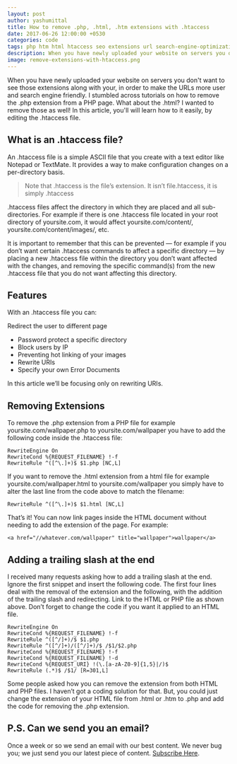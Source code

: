 ```yaml
---
layout: post
author: yashumittal
title: How to remove .php, .html, .htm extensions with .htaccess
date: 2017-06-26 12:00:00 +0530
categories: code
tags: php htm html htaccess seo extensions url search-engine-optimization
description: When you have newly uploaded your website on servers you don't want to see those extensions along with your, in order to make the URLs more user and search engine friendly.
image: remove-extensions-with-htaccess.png
---
```


When you have newly uploaded your website on servers you don't want to see those extensions along with your, in order to make the URLs more user and search engine friendly. I stumbled across tutorials on how to remove the .php extension from a PHP page. What about the .html? I wanted to remove those as well! In this article, you'll will learn how to it easily, by editing the .htaccess file.

## What is an .htaccess file?

An .htaccess file is a simple ASCII file that you create with a text editor like Notepad or TextMate. It provides a way to make configuration changes on a per-directory basis.

<blockquote>
Note that .htaccess is the file’s extension. It isn’t file.htaccess, it is simply .htaccess
</blockquote>

.htaccess files affect the directory in which they are placed and all sub-directories. For example if there is one .htaccess file located in your root directory of yoursite.com, it would affect yoursite.com/content/, yoursite.com/content/images/, etc.

It is important to remember that this can be prevented — for example if you don’t want certain .htaccess commands to affect a specific directory — by placing a new .htaccess file within the directory you don’t want affected with the changes, and removing the specific command(s) from the new .htaccess file that you do not want affecting this directory.

## Features

With an .htaccess file you can:

Redirect the user to different page

* Password protect a specific directory
* Block users by IP
* Preventing hot linking of your images
* Rewrite URIs
* Specify your own Error Documents

In this article we’ll be focusing only on rewriting URIs.

## Removing Extensions

To remove the .php extension from a PHP file for example yoursite.com/wallpaper.php to yoursite.com/wallpaper you have to add the following code inside the .htaccess file:

```
RewriteEngine On
RewriteCond %{REQUEST_FILENAME} !-f
RewriteRule ^([^\.]+)$ $1.php [NC,L]
```

If you want to remove the .html extension from a html file for example yoursite.com/wallpaper.html to yoursite.com/wallpaper you simply have to alter the last line from the code above to match the filename:

`RewriteRule ^([^\.]+)$ $1.html [NC,L]`

That’s it! You can now link pages inside the HTML document without needing to add the extension of the page. For example:

`<a href="//whatever.com/wallpaper" title="wallpaper">wallpaper</a>`

## Adding a trailing slash at the end

I received many requests asking how to add a trailing slash at the end. Ignore the first snippet and insert the following code. The first four lines deal with the removal of the extension and the following, with the addition of the trailing slash and redirecting. Link to the HTML or PHP file as shown above. Don’t forget to change the code if you want it applied to an HTML file.

```
RewriteEngine On
RewriteCond %{REQUEST_FILENAME} !-f
RewriteRule ^([^/]+)/$ $1.php
RewriteRule ^([^/]+)/([^/]+)/$ /$1/$2.php
RewriteCond %{REQUEST_FILENAME} !-f
RewriteCond %{REQUEST_FILENAME} !-d
RewriteCond %{REQUEST_URI} !(\.[a-zA-Z0-9]{1,5}|/)$
RewriteRule (.*)$ /$1/ [R=301,L]
```

Some people asked how you can remove the extension from both HTML and PHP files. I haven’t got a coding solution for that. But, you could just change the extension of your HTML file from .html or .htm to .php and add the code for removing the .php extension.

## P.S. Can we send you an email?

Once a week or so we send an email with our best content. We never bug you; we just send you our latest piece of content. [Subscribe Here](#subscribe).
